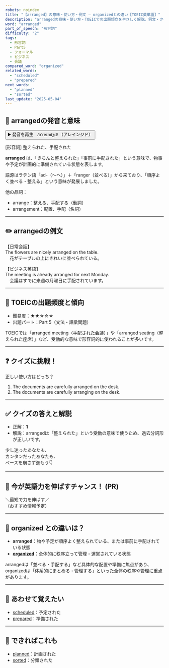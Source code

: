 ```yaml
---
robots: noindex
title: "【arranged】の意味・使い方・例文 ― organizedとの違い【TOEIC英単語】"
description: "arrangedの意味・使い方・TOEICでの出題傾向をやさしく解説。例文・クイズ付きでorganizedとの違いもわかりやすく学べます。"
word: "arranged"
part_of_speech: "形容詞"
difficulty: "2"
tags:
  - 形容詞
  - Part5
  - フォーマル
  - ビジネス
  - 会議
compared_word: "organized"
related_words:
  - "scheduled"
  - "prepared"
next_words:
  - "planned"
  - "sorted"
last_update: "2025-05-04"
---
```


## 🔰 arrangedの発音と意味

<button class="play-audio" onclick="playTTS('arranged')">
  <span class="play-audio-main">
    ▶️ 発音を再生　/əˈreɪndʒd/
  </span>
  <span class="play-audio-sub">
    （アレインジド）
  </span>
</button>

[形容詞] 整えられた、手配された

**arranged** は、「きちんと整えられた」「事前に手配された」という意味で、物事や予定が計画的に準備されている状態を表します。

語源はラテン語「ad-（～へ）」＋「ranger（並べる）」から来ており、「順序よく並べる・整える」という意味が発展しました。

他の品詞：  
- arrange：整える、手配する（動詞）
- arrangement：配置、手配（名詞）

---

## ✏️ arrangedの例文

【日常会話】  
The flowers are nicely arranged on the table.  
　花がテーブルの上にきれいに並べられている。

【ビジネス英語】  
The meeting is already arranged for next Monday.  
　会議はすでに来週の月曜日に手配されています。

---

## 🎯 TOEICの出題頻度と傾向

- 難易度：★★☆☆☆
- 出題パート：Part 5（文法・語彙問題）

TOEICでは「arranged meeting（手配された会議）」や「arranged seating（整えられた座席）」など、受動的な意味で形容詞的に使われることが多いです。

---

## ❓ クイズに挑戦！

正しい使い方はどっち？

1. The documents are carefully arranged on the desk.  
2. The documents are carefully arranging on the desk.

---

## ✅ クイズの答えと解説

- 正解：**1**
- 解説：arrangedは「整えられた」という受動の意味で使うため、過去分詞形が正しいです。

少し迷ったあなたも、  
カンタンだったあなたも、  
ペースを崩さず進もう👇️

---

## 🚀 今が英語力を伸ばすチャンス！ (PR)

<div class="info-center">
＼最短で力を伸ばす／<br>  
（おすすめ情報予定）
</div>

---

## 🤔  organized との違いは？

- **arranged**：物や予定が順序よく整えられている、または事前に手配されている状態
- **[organized](/word/organized/)**：全体的に秩序立って管理・運営されている状態

arrangedは「並べる・手配する」など具体的な配置や準備に焦点があり、organizedは「体系的にまとめる・管理する」といった全体の秩序や管理に重点があります。

---

## 🧩 あわせて覚えたい

- [scheduled](/word/scheduled/)：予定された
- [prepared](/word/prepared/)：準備された

---

## 📖 できればこれも

- [planned](/word/planned/)：計画された
- [sorted](/word/sorted/)：分類された

<!-- cvid: aid18_bid01 -->

